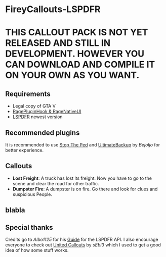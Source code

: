 # FireyCallouts-LSPDFR

# THIS CALLOUT PACK IS NOT YET RELEASED AND STILL IN DEVELOPMENT. HOWEVER YOU CAN DOWNLOAD AND COMPILE IT ON YOUR OWN AS YOU WANT.

## Requirements

- Legal copy of GTA V
- [RagePluginHook & RageNativeUI](https://ragepluginhook.net/Downloads.aspx?Category=1)
- [LSPDFR](https://www.lcpdfr.com/downloads/gta5mods/g17media/7792-lspd-first-response/) newest version

## Recommended plugins

It is recommended to use [Stop The Ped](https://www.bejoijo.com/post/stop-the-ped) and [UltimateBackup](https://www.bejoijo.com/post/ultimate-backup) by *BejoIjo* for better experience.

## Callouts

- **Lost Freight**: A truck has lost its freight. Now you have to go to the scene and clear the road for other traffic.
- **Dumpster Fire**: A dumpster is on fire. Go there and look for clues and suspicious People.

## blabla

## Special thanks

Credits go to *Albo1125* for his [Guide](https://github.com/LMSDev/LSPDFR-API/blob/master/API%20Documentation/Guide%20to%20using%20the%20LSPDFR%20API%20and%20Documentation%20-%20Albo1125.pdf) for the LSPDFR API.
I also encourage everyone to check out [United Callouts](https://github.com/sEbi3/UnitedCallouts) by *sEbi3* which I used to get a good idea of how some stuff works.
